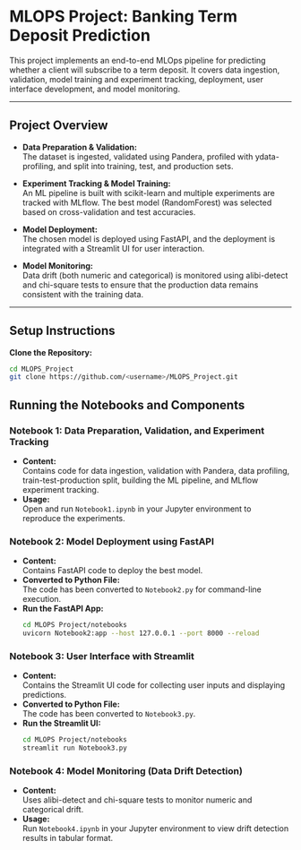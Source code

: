 # MLOPS Project: Banking Term Deposit Prediction

This project implements an end-to-end MLOps pipeline for predicting whether a client will subscribe to a term deposit. It covers data ingestion, validation, model training and experiment tracking, deployment, user interface development, and model monitoring.

---

## Project Overview

- **Data Preparation & Validation:**  
  The dataset is ingested, validated using Pandera, profiled with ydata-profiling, and split into training, test, and production sets.

- **Experiment Tracking & Model Training:**  
  An ML pipeline is built with scikit-learn and multiple experiments are tracked with MLflow. The best model (RandomForest) was selected based on cross-validation and test accuracies.

- **Model Deployment:**  
  The chosen model is deployed using FastAPI, and the deployment is integrated with a Streamlit UI for user interaction.

- **Model Monitoring:**  
  Data drift (both numeric and categorical) is monitored using alibi-detect and chi-square tests to ensure that the production data remains consistent with the training data.

---

## Setup Instructions

**Clone the Repository:**

   ```bash
   cd MLOPS_Project
   git clone https://github.com/<username>/MLOPS_Project.git
   ```
## Running the Notebooks and Components

### Notebook 1: Data Preparation, Validation, and Experiment Tracking
- **Content:**  
  Contains code for data ingestion, validation with Pandera, data profiling, train-test-production split, building the ML pipeline, and MLflow experiment tracking.
- **Usage:**  
  Open and run `Notebook1.ipynb` in your Jupyter environment to reproduce the experiments.

### Notebook 2: Model Deployment using FastAPI
- **Content:**  
  Contains FastAPI code to deploy the best model.
- **Converted to Python File:**  
  The code has been converted to `Notebook2.py` for command-line execution.
- **Run the FastAPI App:**
  ```bash
  cd MLOPS Project/notebooks
  uvicorn Notebook2:app --host 127.0.0.1 --port 8000 --reload
  ```
### Notebook 3: User Interface with Streamlit
- **Content:**  
  Contains the Streamlit UI code for collecting user inputs and displaying predictions.
- **Converted to Python File:**  
  The code has been converted to `Notebook3.py`.
- **Run the Streamlit UI:**
  ```bash
  cd MLOPS Project/notebooks
  streamlit run Notebook3.py
  ```
### Notebook 4: Model Monitoring (Data Drift Detection)
- **Content:**  
  Uses alibi-detect and chi-square tests to monitor numeric and categorical drift.
- **Usage:**  
  Run `Notebook4.ipynb` in your Jupyter environment to view drift detection results in tabular format.

